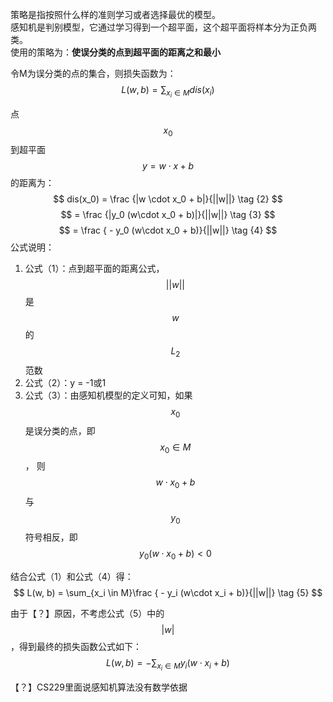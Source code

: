 策略是指按照什么样的准则学习或者选择最优的模型。  
感知机是判别模型，它通过学习得到一个超平面，这个超平面将样本分为正负两类。  
使用的策略为：**使误分类的点到超平面的距离之和最小**

令M为误分类的点的集合，则损失函数为：
$$
L(w, b) = \sum_{x_i \in M}dis(x_i)  \tag {1}
$$

点$$x_0$$到超平面$$y = w \cdot x + b$$的距离为：  
$$
dis(x_0) = \frac {|w \cdot x_0 + b|}{||w||} \tag {2}
$$
$$
 = \frac {|y_0 (w\cdot x_0 + b)|}{||w||}    \tag {3}
$$
$$
 = \frac { - y_0 (w\cdot x_0 + b)}{||w||}   \tag {4}
$$
公式说明：  
1. 公式（1）：点到超平面的距离公式，$$||w||$$是$$w$$的$$L_2$$范数  
2. 公式（2）：y = -1或1
3. 公式（3）：由感知机模型的定义可知，如果$$x_0$$是误分类的点，即$$x_0 \in M$$， 则$$w\cdot x_0 + b$$与$$y_0$$符号相反，即$$y_0 (w\cdot x_0 + b) < 0$$

结合公式（1）和公式（4）得：  
$$
L(w, b) = \sum_{x_i \in M}\frac { - y_i (w\cdot x_i + b)}{||w||}   \tag {5}
$$

由于【？】原因，不考虑公式（5）中的$$|w|$$，得到最终的损失函数公式如下：
$$
L(w, b) = - \sum_{x_i \in M}y_i (w \cdot x_i + b)  \tag {7}
$$

【？】CS229里面说感知机算法没有数学依据